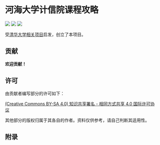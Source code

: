 # 河海大学计信院课程攻略

[![](https://img.shields.io/github/watchers/Smlight/hhu-cs-cracker.svg?style=flat)](https://github.com/Smlight/hhu-cs-cracker/watchers)
[![](https://img.shields.io/github/stars/Smlight/hhu-cs-cracker.svg?style=flat)](https://github.com/Smlight/hhu-cs-cracker/stargazers)
[![](https://img.shields.io/github/forks/Smlight/hhu-cs-cracker.svg?style=flat)](https://github.com/Smlight/hhu-cs-cracker/network/members)

受[清华大学相关项目](https://github.com/PKUanonym/REKCARC-TSC-UHT)启发，创立了本项目。

## 贡献

**欢迎贡献！**

## 许可

由贡献者编写部分的许可如下：

[(Creative Commons BY-SA 4.0) 知识共享署名 - 相同方式共享 4.0 国际许可协议](https://creativecommons.org/licenses/by-nc-sa/4.0/deed.zh)

其他部分的版权归属于其各自的作者。资料仅供参考，请自己判断其适用性。

## 附录


